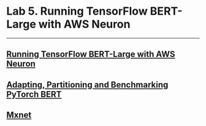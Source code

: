 # Lab 5. Running TensorFlow BERT-Large with AWS Neuron 

<hr>

## [Running TensorFlow BERT-Large with AWS Neuron](https://github.com/aws/aws-neuron-sdk/tree/master/src/examples/tensorflow/bert_demo)

## [Adapting, Partitioning and Benchmarking PyTorch BERT](https://github.com/aws/aws-neuron-sdk/tree/master/src/examples/pytorch/bert_tutorial#adapting-partitioning-and-benchmarking-pytorch-bert)


## [Mxnet](https://github.com/aws/aws-neuron-sdk/tree/master/src/examples/mxnet)
